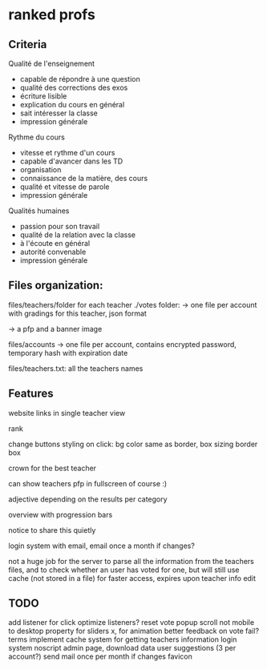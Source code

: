 # ranked profs

## Criteria

Qualité de l'enseignement
- capable de répondre à une question
- qualité des corrections des exos
- écriture lisible
- explication du cours en général
- sait intéresser la classe
- impression générale

Rythme du cours
- vitesse et rythme d'un cours
- capable d'avancer dans les TD
- organisation
- connaissance de la matière, des cours
- qualité et vitesse de parole
- impression générale

Qualités humaines
- passion pour son travail
- qualité de la relation avec la classe
- à l'écoute en général
- autorité convenable
- impression générale

## Files organization:

files/teachers/folder for each teacher
./votes folder:
  -> one file per account with gradings for this teacher, json format

-> a pfp and a banner image

files/accounts
-> one file per account, contains encrypted password, temporary hash with expiration date

files/teachers.txt: all the teachers names

## Features

website links in single teacher view

rank

change buttons styling on click: bg color same as border, box sizing border box

crown for the best teacher

can show teachers pfp in fullscreen of course :)

adjective depending on the results per category

overview with progression bars

notice to share this quietly

login system with email, email once a month if changes?

not a huge job for the server to parse all the information from the teachers files, and to check whether an user has voted for one, but will still use cache (not stored in a file) for faster access, expires upon teacher info edit

## TODO
add listener for click
optimize listeners?
reset vote popup scroll
not mobile to desktop
property for sliders x, for animation
better feedback on vote fail?
terms
implement cache system for getting teachers information
login system
noscript
admin page, download data
user suggestions (3 per account?)
send mail once per month if changes
favicon

